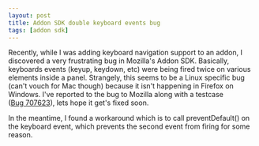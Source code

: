 ```yaml
---
layout: post
title: Addon SDK double keyboard events bug
tags: [addon sdk]
---
```


Recently, while I was adding keyboard navigation support to an addon, I discovered a very frustrating bug in Mozilla's Addon SDK. Basically, keyboards events (keyup, keydown, etc) were being fired twice on various elements inside a panel. Strangely, this seems to be a Linux specific bug (can't vouch for Mac though) because it isn't happening in Firefox on Windows. I've reported to the bug to Mozilla along with a testcase ([Bug 707623][]), lets hope it get's fixed soon.

In the meantime, I found a workaround which is to call preventDefault() on the keyboard event, which prevents the second event from firing for some reason.

[Bug 707623]: https://bugzilla.mozilla.org/show_bug.cgi?id=707623
